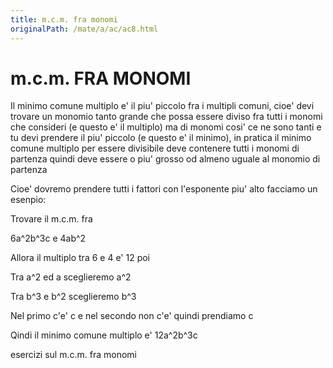 ```yaml
---
title: m.c.m. fra monomi
originalPath: /mate/a/ac/ac8.html
---
```


m.c.m. FRA MONOMI
===

Il minimo comune multiplo e' il piu' piccolo fra i multipli comuni, cioe' devi trovare un monomio tanto grande che possa essere diviso fra tutti i monomi che consideri (e questo e' il multiplo) ma di monomi cosi' ce ne sono tanti e tu devi prendere il piu' piccolo (e questo e' il minimo), in pratica il minimo comune multiplo per essere divisibile deve contenere tutti i monomi di partenza quindi deve essere o piu' grosso od almeno uguale al monomio di partenza

Cioe' dovremo prendere tutti i fattori con l'esponente piu' alto facciamo un esenpio:

Trovare il m.c.m. fra

6a^2b^3c e 4ab^2

Allora il multiplo tra 6 e 4 e' 12 poi

Tra a^2 ed a sceglieremo a^2

Tra b^3 e b^2 sceglieremo b^3

Nel primo c'e' c e nel secondo non c'e' quindi prendiamo c

Qindi il minimo comune multiplo e' 12a^2b^3c



esercizi sul m.c.m. fra monomi

